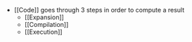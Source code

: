 - [[Code]] goes through 3 steps in order to compute a result
	- [[Expansion]]
	- [[Compilation]]
	- [[Execution]]